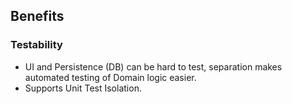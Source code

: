 ## Benefits

### Testability
* UI and Persistence (DB) can be hard to test, separation makes automated testing of Domain logic easier.
* Supports Unit Test Isolation.

